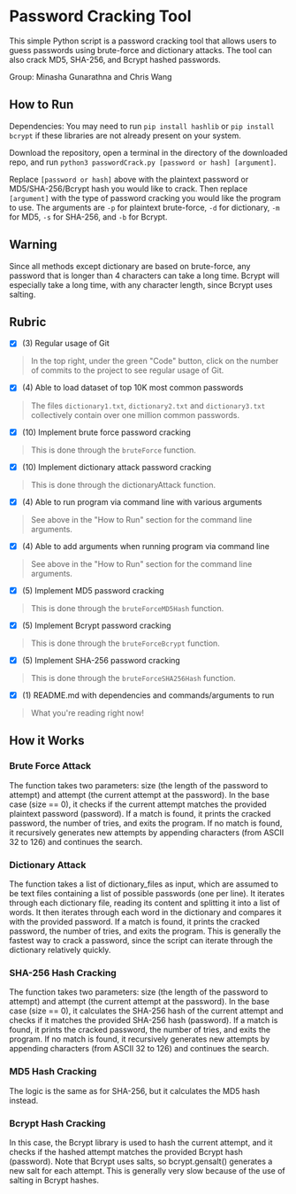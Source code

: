 # Password Cracking Tool

This simple Python script is a password cracking tool that allows users to guess passwords using brute-force and dictionary attacks. The tool can also crack MD5, SHA-256, and Bcrypt hashed passwords.

Group: Minasha Gunarathna and Chris Wang

## How to Run

Dependencies: You may need to run `pip install hashlib` or `pip install bcrypt` if these libraries are not already present on your system.

Download the repository, open a terminal in the directory of the downloaded repo, and run `python3 passwordCrack.py [password or hash] [argument]`.

Replace `[password or hash]` above with the plaintext password or MD5/SHA-256/Bcrypt hash you would like to crack.
Then replace `[argument]` with the type of password cracking you would like the program to use. The arguments are `-p` for plaintext brute-force, `-d` for dictionary, `-m` for MD5, `-s` for SHA-256, and `-b` for Bcrypt.

## Warning

Since all methods except dictionary are based on brute-force, any password that is longer than 4 characters can take a long time. Bcrypt will especially take a long time, with any character length, since Bcrypt uses salting.

## Rubric

- [x] (3) Regular usage of Git
> In the top right, under the green "Code" button, click on the number of commits to the project to see regular usage of Git.

- [x] (4) Able to load dataset of top 10K most common passwords
> The files `dictionary1.txt`, `dictionary2.txt` and `dictionary3.txt` collectively contain over one million common passwords.

- [x] (10) Implement brute force password cracking

> This is done through the `bruteForce` function.
- [x] (10) Implement dictionary attack password cracking

> This is done through the dictionaryAttack function.
- [x] (4) Able to run program via command line with various arguments

> See above in the "How to Run" section for the command line arguments.
- [x] (4) Able to add arguments when running program via command line

> See above in the "How to Run" section for the command line arguments.
- [x] (5) Implement MD5 password cracking

> This is done through the `bruteForceMD5Hash` function.
- [x] (5) Implement Bcrypt password cracking

> This is done through the `bruteForceBcrypt` function.
- [x] (5) Implement SHA-256 password cracking

> This is done through the `bruteForceSHA256Hash` function.
- [x] (1) README.md with dependencies and commands/arguments to run

> What you're reading right now!

## How it Works

### Brute Force Attack
The function takes two parameters: size (the length of the password to attempt) and attempt (the current attempt at the password).
In the base case (size == 0), it checks if the current attempt matches the provided plaintext password (password).
If a match is found, it prints the cracked password, the number of tries, and exits the program.
If no match is found, it recursively generates new attempts by appending characters (from ASCII 32 to 126) and continues the search.

### Dictionary Attack
The function takes a list of dictionary_files as input, which are assumed to be text files containing a list of possible passwords (one per line).
It iterates through each dictionary file, reading its content and splitting it into a list of words.
It then iterates through each word in the dictionary and compares it with the provided password.
If a match is found, it prints the cracked password, the number of tries, and exits the program.
This is generally the fastest way to crack a password, since the script can iterate through the dictionary relatively quickly.

### SHA-256 Hash Cracking
The function takes two parameters: size (the length of the password to attempt) and attempt (the current attempt at the password).
In the base case (size == 0), it calculates the SHA-256 hash of the current attempt and checks if it matches the provided SHA-256 hash (password).
If a match is found, it prints the cracked password, the number of tries, and exits the program.
If no match is found, it recursively generates new attempts by appending characters (from ASCII 32 to 126) and continues the search.

### MD5 Hash Cracking
The logic is the same as for SHA-256, but it calculates the MD5 hash instead.

### Bcrypt Hash Cracking
In this case, the Bcrypt library is used to hash the current attempt, and it checks if the hashed attempt matches the provided Bcrypt hash (password).
Note that Bcrypt uses salts, so bcrypt.gensalt() generates a new salt for each attempt. This is generally very slow because of the use of salting in Bcrypt hashes.
